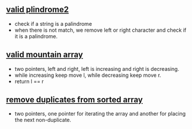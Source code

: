 

## [valid plindrome2](https://leetcode.com/problems/valid-palindrome-ii/) 
- check if a string is a palindrome
- when there is not match, we remove left or right character and check if it is a palindrome.

## [valid mountain array](https://leetcode.com/problems/valid-mountain-array/) 
- two pointers, left and right, left is increasing and right is decreasing. 
- while increasing keep move l, while decreasing keep move r. 
- return l == r   

## [remove duplicates from sorted array](https://leetcode.com/problems/remove-duplicates-from-sorted-array/) 
- two pointers, one pointer for iterating the array and another for placing the next non-duplicate.